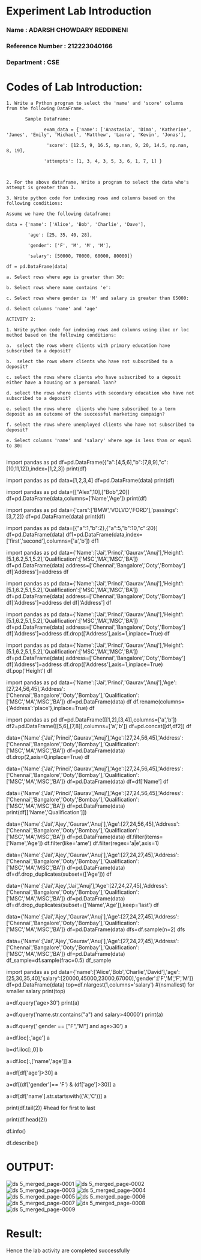 # Experiment Lab Introduction
### Name : ADARSH CHOWDARY REDDINENI
### Reference Number : 212223040166
### Department : CSE
# Codes of Lab Introduction:
```
1. Write a Python program to select the 'name' and 'score' columns from the following DataFrame.

       Sample DataFrame:

              exam_data = {'name': ['Anastasia', 'Dima', 'Katherine', 'James', 'Emily', 'Michael', 'Matthew', 'Laura', 'Kevin', 'Jonas'],

               'score': [12.5, 9, 16.5, np.nan, 9, 20, 14.5, np.nan, 8, 19],

              'attempts': [1, 3, 4, 3, 5, 3, 6, 1, 7, 1] } 

 

2. For the above dataframe, Write a program to select the data who's attempt is greater than 3.

3. Write python code for indexing rows and columns based on the following conditions:

Assume we have the following dataframe:

data = {'name': ['Alice', 'Bob', 'Charlie', 'Dave'],

        'age': [25, 35, 40, 28],

        'gender': ['F', 'M', 'M', 'M'],

        'salary': [50000, 70000, 60000, 80000]}

df = pd.DataFrame(data)

a. Select rows where age is greater than 30:

b. Select rows where name contains 'e':

c. Select rows where gender is 'M' and salary is greater than 65000:

d. Select columns 'name' and 'age'

ACTIVITY 2:

1. Write python code for indexing rows and columns using iloc or loc method based on the following conditions:

a.  select the rows where clients with primary education have subscribed to a deposit?

b.  select the rows where clients who have not subscribed to a deposit?

c. select the rows where clients who have subscribed to a deposit either have a housing or a personal loan?

d. select the rows where clients with secondary education who have not subscribed to a deposit?

e. select the rows where  clients who have subscribed to a term deposit as an outcome of the successful marketing campaign? 

f. select the rows where unemployed clients who have not subscribed to deposit?

e. Select columns 'name' and 'salary' where age is less than or equal to 30:


```
import pandas as pd
df=pd.DataFrame({"a":[4,5,6],"b":[7,8,9],"c":[10,11,12]},index=[1,2,3])
print(df)

import pandas as pd
data=[1,2,3,4]
df=pd.DataFrame(data)
print(df)

import pandas as pd
data=[["Alex",10],["Bob",20]]
df=pd.DataFrame(data,columns=['Name','Age'])
print(df)

import pandas as pd
data={'cars':['BMW','VOLVO','FORD'],'passings':[3,7,2]}
df=pd.DataFrame(data)
print(df)

import pandas as pd
data=[{"a":1,"b":2},{"a":5,"b":10,"c":20}]
df=pd.DataFrame(data)
df1=pd.DataFrame(data,index=['first','second'],columns=['a','b'])
df1

import pandas as pd
data={'Name':['Jai','Princi','Gaurav','Anuj'],'Height':[5.1,6.2,5.1,5.2],'Qualification':['MSC','MA','MSC','BA']}
df=pd.DataFrame(data)
address=['Chennai','Bangalore','Ooty','Bombay']
df['Address']=address
df

import pandas as pd
data={'Name':['Jai','Princi','Gaurav','Anuj'],'Height':[5.1,6.2,5.1,5.2],'Qualification':['MSC','MA','MSC','BA']}
df=pd.DataFrame(data)
address=['Chennai','Bangalore','Ooty','Bombay']
df['Address']=address
del df['Address']
df

import pandas as pd
data={'Name':['Jai','Princi','Gaurav','Anuj'],'Height':[5.1,6.2,5.1,5.2],'Qualification':['MSC','MA','MSC','BA']}
df=pd.DataFrame(data)
address=['Chennai','Bangalore','Ooty','Bombay']
df['Address']=address
df.drop(['Address'],axis=1,inplace=True)
df

import pandas as pd
data={'Name':['Jai','Princi','Gaurav','Anuj'],'Height':[5.1,6.2,5.1,5.2],'Qualification':['MSC','MA','MSC','BA']}
df=pd.DataFrame(data)
address=['Chennai','Bangalore','Ooty','Bombay']
df['Address']=address
df.drop(['Address'],axis=1,inplace=True)
df.pop('Height')
df

import pandas as pd
data={'Name':['Jai','Princi','Gaurav','Anuj'],'Age':[27,24,56,45],'Address':['Chennai','Bangalore','Ooty','Bombay'],'Qualification':['MSC','MA','MSC','BA']}
df=pd.DataFrame(data)
df
df.rename(columns={'Address':'place'},inplace=True)
df

import pandas as pd
df=pd.DataFrame([[1,2],[3,4]],columns=['a','b'])
df2=pd.DataFrame([[5,6],[7,8]],columns=['a','b'])
df=pd.concat([df,df2])
df

data={'Name':['Jai','Princi','Gaurav','Anuj'],'Age':[27,24,56,45],'Address':['Chennai','Bangalore','Ooty','Bombay'],'Qualification':['MSC','MA','MSC','BA']}
df=pd.DataFrame(data)
df.drop(2,axis=0,inplace=True)
df

data={'Name':['Jai','Princi','Gaurav','Anuj'],'Age':[27,24,56,45],'Address':['Chennai','Bangalore','Ooty','Bombay'],'Qualification':['MSC','MA','MSC','BA']}
df=pd.DataFrame(data)
df=df['Name']
df

data={'Name':['Jai','Princi','Gaurav','Anuj'],'Age':[27,24,56,45],'Address':['Chennai','Bangalore','Ooty','Bombay'],'Qualification':['MSC','MA','MSC','BA']}
df=pd.DataFrame(data)
print(df[['Name','Qualification']])

data={'Name':['Jai','Ajey','Gaurav','Anuj'],'Age':[27,24,56,45],'Address':['Chennai','Bangalore','Ooty','Bombay'],'Qualification':['MSC','MA','MSC','BA']}
df=pd.DataFrame(data)
df.filter(items=['Name','Age'])
df.filter(like='ame')
df.filter(regex='a|e',axis=1)

data={'Name':['Jai','Ajey','Gaurav','Anuj'],'Age':[27,24,27,45],'Address':['Chennai','Bangalore','Ooty','Bombay'],'Qualification':['MSC','MA','MSC','BA']}
df=pd.DataFrame(data)
df=df.drop_duplicates(subset=(['Age']))
df

data={'Name':['Jai','Ajey','Jai','Anuj'],'Age':[27,24,27,45],'Address':['Chennai','Bangalore','Ooty','Bombay'],'Qualification':['MSC','MA','MSC','BA']}
df=pd.DataFrame(data)
df=df.drop_duplicates(subset=(['Name','Age']),keep='last')
df

data={'Name':['Jai','Ajey','Gaurav','Anuj'],'Age':[27,24,27,45],'Address':['Chennai','Bangalore','Ooty','Bombay'],'Qualification':['MSC','MA','MSC','BA']}
df=pd.DataFrame(data)
dfs=df.sample(n=2)
dfs

data={'Name':['Jai','Ajey','Gaurav','Anuj'],'Age':[27,24,27,45],'Address':['Chennai','Bangalore','Ooty','Bombay'],'Qualification':['MSC','MA','MSC','BA']}
df=pd.DataFrame(data)
df_sample=df.sample(frac=0.5)
df_sample

import pandas as pd
data={'name':['Alice','Bob','Charlie','David'],'age':[25,30,35,40],'salary':[20000,45000,23000,67000],'gender':['F','M','F','M']}
df=pd.DataFrame(data)
top=df.nlargest(1,columns='salary') #(nsmallest) for smaller salary
print(top)

a=df.query('age>30')
print(a)

a=df.query('name.str.contains("a") and salary>40000')
print(a)

a=df.query(' gender == ["F","M"] and age>30')
a

a=df.loc[:,'age']
a

b=df.iloc[:,0]
b

a=df.loc[:,['name','age']]
a

a=df[df['age']>30]
a

a=df[(df['gender']== 'F') & (df['age']>30)]
a

a=df[df['name'].str.startswith(('A','C'))]
a

print(df.tail(2)) #head for first to last

print(df.head(2))

df.info()

df.describe()
# OUTPUT:

![ds 5_merged_page-0001](https://github.com/user-attachments/assets/46a989d6-5abd-4096-bc81-238c14009312)
![ds 5_merged_page-0002](https://github.com/user-attachments/assets/a24933fd-c8bb-4d42-a8af-b1a4df69342b)
![ds 5_merged_page-0003](https://github.com/user-attachments/assets/5e34fa1b-ca3d-45aa-9bbb-6fca7e6df1ac)
![ds 5_merged_page-0004](https://github.com/user-attachments/assets/17d24c9f-782e-4133-87fb-0951d0b31a07)
![ds 5_merged_page-0005](https://github.com/user-attachments/assets/e9b2219b-c2bb-4bf3-bb84-b6c3f32875e3)
![ds 5_merged_page-0006](https://github.com/user-attachments/assets/f6ecaff3-0d63-4adb-9367-057c0837e958)
![ds 5_merged_page-0007](https://github.com/user-attachments/assets/57f2d164-2acc-4156-8179-2857b1422a97)
![ds 5_merged_page-0008](https://github.com/user-attachments/assets/31b95c00-31a2-4490-bd14-8cd5437ba359)
![ds 5_merged_page-0009](https://github.com/user-attachments/assets/40b2171a-cae8-4839-9e81-7c80c5a02d79)




# Result:
Hence the lab activity are completed successfully 
